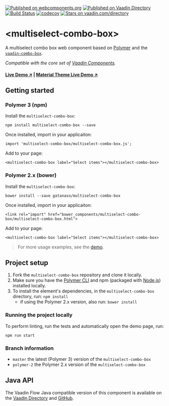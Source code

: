 [![Published on webcomponents.org](https://img.shields.io/badge/webcomponents.org-published-blue.svg)](https://www.webcomponents.org/element/gatanaso/multiselect-combo-box)
[![Published on Vaadin  Directory](https://img.shields.io/badge/Vaadin%20Directory-published-00b4f0.svg)](https://vaadin.com/directory/component/gatanasomultiselect-combo-box)
[![Build Status](https://travis-ci.org/gatanaso/multiselect-combo-box.svg?branch=master)](https://travis-ci.org/gatanaso/multiselect-combo-box)
[![codecov](https://codecov.io/gh/gatanaso/multiselect-combo-box/branch/master/graph/badge.svg)](https://codecov.io/gh/gatanaso/multiselect-combo-box)
[![Stars on vaadin.com/directory](https://img.shields.io/vaadin-directory/star/gatanasomultiselect-combo-box.svg)](https://vaadin.com/directory/component/gatanasomultiselect-combo-box)

# \<multiselect-combo-box\>

A multiselect combo box web component based on [Polymer](https://github.com/Polymer/polymer) and the [`vaadin-combo-box`](https://github.com/vaadin/vaadin-combo-box).

*Compatible with the core set of [Vaadin Components](https://github.com/vaadin/vaadin-core).*

#### [Live Demo ↗](https://multiselect-combo-box.web.app/demo/) | [Material Theme Live Demo ↗](https://multiselect-combo-box.web.app/demo/material)

## Getting started
### Polymer 3 (npm)
Install the `multiselect-combo-box`:
```
npm install multiselect-combo-box --save
```
Once installed, import in your applicaiton:
```
import 'multiselect-combo-box/multiselect-combo-box.js';
```
Add to your page:
```
<multiselect-combo-box label="Select items"></multiselect-combo-box>
```
### Polymer 2.x (bower)
Install the `multiselect-combo-box`:
```
bower install --save gatanaso/multiselect-combo-box
```
Once installed, import in your applicaiton:
```
<link rel="import" href="bower_components/multiselect-combo-box/multiselect-combo-box.html">
```
Add to your page:
```
<multiselect-combo-box label="Select items"></multiselect-combo-box>
```

> For more usage examples, see the [demo](https://multiselect-combo-box.firebaseapp.com/demo/).

## Project setup

1. Fork the `multiselect-combo-box` repository and clone it locally.
1. Make sure you have the [Polymer CLI](https://www.npmjs.com/package/polymer-cli) and npm (packaged with [Node.js](https://nodejs.org)) installed locally.
1. To install the element's dependencies, in the `multiselect-combo-box` directory, run: `npm install`
    * if using the Polymer 2.x version, also run: `bower install`

### Running the project locally
To perform linting, run the tests and automatically open the demo page, run:
```
npm run start
```

### Branch information

* `master` the latest (Polymer 3) version of the `multiselect-combo-box`
* `polymer-2` the Polymer 2.x version of the `multiselect-combo-box`

## Java API
The Vaadin Flow Java compatible version of this component is available on the [Vaadin Directory](https://vaadin.com/directory/component/multiselect-combo-box) and [GitHub](https://github.com/gatanaso/multiselect-combo-box-flow).
